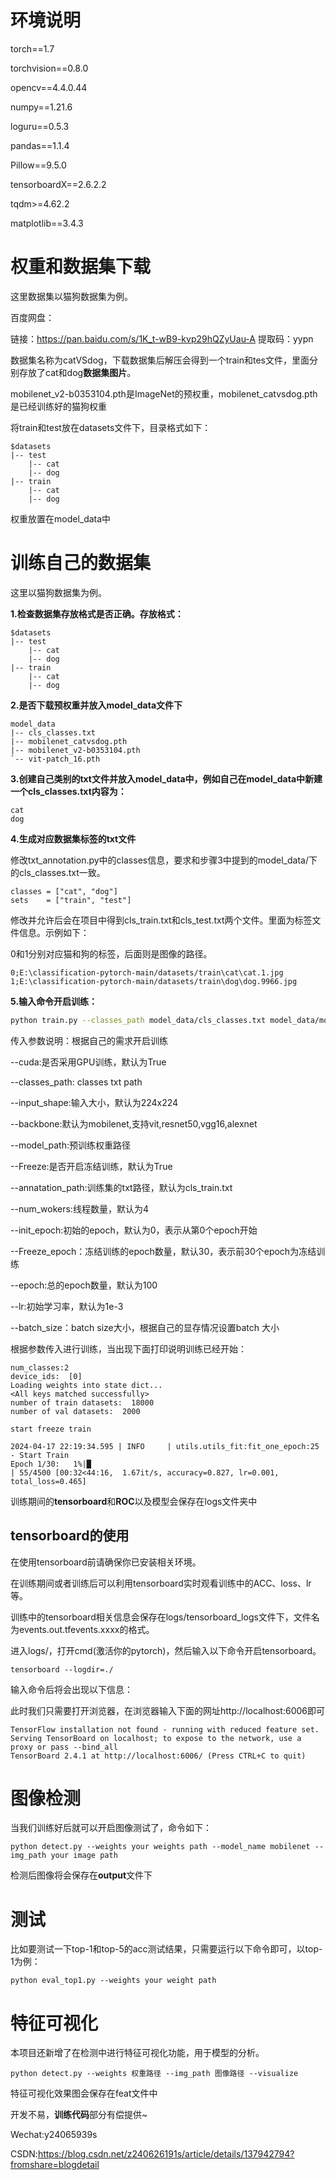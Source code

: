 # 环境说明

torch==1.7

torchvision==0.8.0

opencv==4.4.0.44

numpy==1.21.6

loguru==0.5.3

pandas==1.1.4

Pillow==9.5.0

tensorboardX==2.6.2.2

tqdm>=4.62.2

matplotlib==3.4.3

# 权重和数据集下载

这里数据集以猫狗数据集为例。

百度网盘：

链接：https://pan.baidu.com/s/1K_t-wB9-kvp29hQZyUau-A 
提取码：yypn 

数据集名称为catVSdog，下载数据集后解压会得到一个train和tes文件，里面分别存放了cat和dog**数据集图片**。

mobilenet_v2-b0353104.pth是ImageNet的预权重，mobilenet_catvsdog.pth是已经训练好的猫狗权重

将train和test放在datasets文件下，目录格式如下：

```
$datasets
|-- test
    |-- cat
    |-- dog
|-- train
    |-- cat
    |-- dog
```

权重放置在model_data中



# 训练自己的数据集

这里以猫狗数据集为例。

**1.检查数据集存放格式是否正确。存放格式：**

```
$datasets
|-- test
    |-- cat
    |-- dog
|-- train
    |-- cat
    |-- dog
```



**2.是否下载预权重并放入model_data文件下**

```
model_data
|-- cls_classes.txt
|-- mobilenet_catvsdog.pth
|-- mobilenet_v2-b0353104.pth
`-- vit-patch_16.pth

```

**3.创建自己类别的txt文件并放入model_data中，例如自己在model_data中新建一个cls_classes.txt内容为：**

```
cat
dog
```

**4.生成对应数据集标签的txt文件**

修改txt_annotation.py中的classes信息，要求和步骤3中提到的model_data/下的cls_classes.txt一致。

```
classes = ["cat", "dog"]
sets    = ["train", "test"]
```

修改并允许后会在项目中得到cls_train.txt和cls_test.txt两个文件。里面为标签文件信息。示例如下：

0和1分别对应猫和狗的标签，后面则是图像的路径。

```
0;E:\classification-pytorch-main/datasets/train\cat\cat.1.jpg
1;E:\classification-pytorch-main/datasets/train\dog\dog.9966.jpg
```

**5.输入命令开启训练：**

```bash
python train.py --classes_path model_data/cls_classes.txt model_data/mobilenet_v2-b0353104.pth --batch_size 16
```

传入参数说明：根据自己的需求开启训练

--cuda:是否采用GPU训练，默认为True

--classes_path: classes txt path

--input_shape:输入大小，默认为224x224

--backbone:默认为mobilenet,支持vit,resnet50,vgg16,alexnet

--model_path:预训练权重路径

--Freeze:是否开启冻结训练，默认为True

--annatation_path:训练集的txt路径，默认为cls_train.txt

--num_wokers:线程数量，默认为4

--init_epoch:初始的epoch，默认为0，表示从第0个epoch开始

--Freeze_epoch：冻结训练的epoch数量，默认30，表示前30个epoch为冻结训练

--epoch:总的epoch数量，默认为100

--lr:初始学习率，默认为1e-3

--batch_size：batch size大小，根据自己的显存情况设置batch 大小

根据参数传入进行训练，当出现下面打印说明训练已经开始：

```
num_classes:2
device_ids:  [0]
Loading weights into state dict...
<All keys matched successfully>
number of train datasets:  18000
number of val datasets:  2000

start freeze train

2024-04-17 22:19:34.595 | INFO     | utils.utils_fit:fit_one_epoch:25 - Start Train
Epoch 1/30:   1%|█                                                                                          | 55/4500 [00:32<44:16,  1.67it/s, accuracy=0.827, lr=0.001, total_loss=0.465]
```



训练期间的**tensorboard**和**ROC**以及模型会保存在logs文件夹中

## tensorboard的使用

在使用tensorboard前请确保你已安装相关环境。

在训练期间或者训练后可以利用tensorboard实时观看训练中的ACC、loss、lr等。

训练中的tensorboard相关信息会保存在logs/tensorboard_logs文件下，文件名为events.out.tfevents.xxxx的格式。

进入logs/，打开cmd(激活你的pytorch)，然后输入以下命令开启tensorboard。

```
tensorboard --logdir=./
```

输入命令后将会出现以下信息：

此时我们只需要打开浏览器，在浏览器输入下面的网址http://localhost:6006即可

```
TensorFlow installation not found - running with reduced feature set.
Serving TensorBoard on localhost; to expose to the network, use a proxy or pass --bind_all
TensorBoard 2.4.1 at http://localhost:6006/ (Press CTRL+C to quit)
```

# 图像检测

当我们训练好后就可以开启图像测试了，命令如下：

```
python detect.py --weights your weights path --model_name mobilenet --img_path your image path
```

检测后图像将会保存在**output**文件下



# 测试

比如要测试一下top-1和top-5的acc测试结果，只需要运行以下命令即可，以top-1为例：

```
python eval_top1.py --weights your weight path
```



# 特征可视化

本项目还新增了在检测中进行特征可视化功能，用于模型的分析。

```
python detect.py --weights 权重路径 --img_path 图像路径 --visualize
```

特征可视化效果图会保存在feat文件中



开发不易，**训练代码**部分有偿提供~ 

Wechat:y24065939s

CSDN:https://blog.csdn.net/z240626191s/article/details/137942794?fromshare=blogdetail
